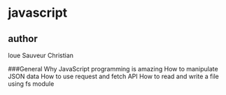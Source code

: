 # javascript
## author
loue Sauveur Christian

###General
Why JavaScript programming is amazing
How to manipulate JSON data
How to use request and fetch API
How to read and write a file using fs module
